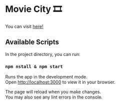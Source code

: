 # Movie City 🎞️

You can visit [here!](https://www.example.com) 


## Available Scripts

In the project directory, you can run:

### `npm nstall & npm start`

Runs the app in the development mode.\
Open [http://localhost:3000](http://localhost:3000) to view it in your browser.

The page will reload when you make changes.\
You may also see any lint errors in the console.
